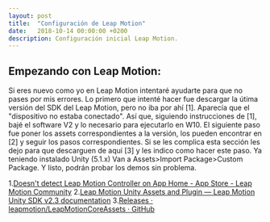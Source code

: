 ```yaml
---
layout: post
title:  "Configuración de Leap Motion"
date:   2018-10-14 00:00:00 +0200
description: Configuración inicial Leap Motion.
---
```

## Empezando con Leap Motion:


Si eres nuevo como yo en Leap Motion intentaré ayudarte para que no pases por mis errores.
Lo primero que intenté hacer fue descargar la útima versión del SDK del Leap Motion, pero no iba por ahí [1]. Aparecía que el "dispositivo no estaba conectado".
Así que, siguiendo instrucciones de [1], bajé el software V2 y lo necesario para ejecutarlo en W10.
El siguiente paso fue poner los assets correspondientes a la versión, los pueden encontrar en [2] y seguir los pasos correspondientes. Si se les complica esta sección les dejo para que descarguen de aquí [3] y les indico como hacer este paso.
Ya teniendo instalado Unity (5.1.x) Van a Assets>Import Package>Custom Package.
Y listo, podrán probar los demos sin problema.


1.[Doesn't detect Leap Motion Controller on App Home - App Store - Leap Motion Community](https://forums.leapmotion.com/t/doesnt-detect-leap-motion-controller-on-app-home/7416)
2.[Leap Motion Unity Assets and Plugin — Leap Motion Unity SDK v2.3 documentation](https://developer-archive.leapmotion.com/documentation/v2/unity/index.html)
3.[Releases · leapmotion/LeapMotionCoreAssets · GitHub](https://github.com/leapmotion/LeapMotionCoreAssets/releases?after=prerelease-v2.4.0)
